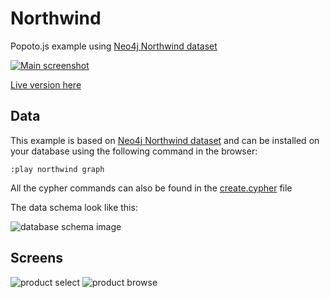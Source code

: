 # Northwind

Popoto.js example using [Neo4j Northwind dataset](https://neo4j.com/developer/guide-importing-data-and-etl) 

[![Main screenshot](https://nhogs.github.io/popoto-examples/northwind/screen/main.png "Main screenshot")](https://nhogs.github.io/popoto-examples/northwind/index.html)

[Live version here](https://nhogs.github.io/popoto-examples/northwind/index.html)

## Data
This example is based on [Neo4j Northwind dataset](https://neo4j.com/developer/guide-importing-data-and-etl) and can be installed on your database using the following command in the browser:
```
:play northwind graph
```
All the cypher commands can also be found in the [create.cypher](https://github.com/Nhogs/popoto-examples/tree/master/northwind/cypher/create.cypher) file

The data schema look like this:

![database schema image](https://nhogs.github.io/popoto-examples/northwind/screen/schema.png "Database schema")

## Screens

![product select](https://nhogs.github.io/popoto-examples/northwind/screen/select.gif)
![product browse](https://nhogs.github.io/popoto-examples/northwind/screen/browse.gif)
